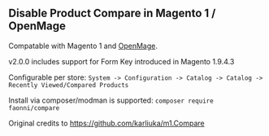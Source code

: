 ## Disable Product Compare in Magento 1 / OpenMage

Compatable with Magento 1 and [OpenMage](https://www.openmage.org/).

v2.0.0 includes support for Form Key introduced in Magento 1.9.4.3

Configurable per store: `System -> Configuration -> Catalog -> Catalog -> Recently Viewed/Compared Products`

Install via composer/modman is supported: `composer require faonni/compare`

Original credits to https://github.com/karliuka/m1.Compare

